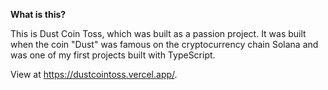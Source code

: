 **What is this?**

This is Dust Coin Toss, which was built as a passion project. It was built when the coin "Dust" was famous on the cryptocurrency chain Solana and was one of my first projects built with TypeScript.

View at https://dustcointoss.vercel.app/.
